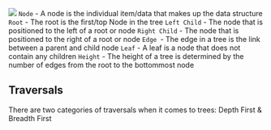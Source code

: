 ![](https://miro.medium.com/max/975/1*PWJiwTxRdQy8A_Y0hAv5Eg.png)
`Node` - A node is the individual item/data that makes up the data structure
`Root` - The root is the first/top Node in the tree
`Left Child` - The node that is positioned to the left of a root or node
`Right Child` - The node that is positioned to the right of a root or node
`Edge `- The edge in a tree is the link between a parent and child node
`Leaf` - A leaf is a node that does not contain any children
`Height` - The height of a tree is determined by the number of edges from the root to the bottommost node
## Traversals
There are two categories of traversals when it comes to trees:
Depth First &  Breadth First
